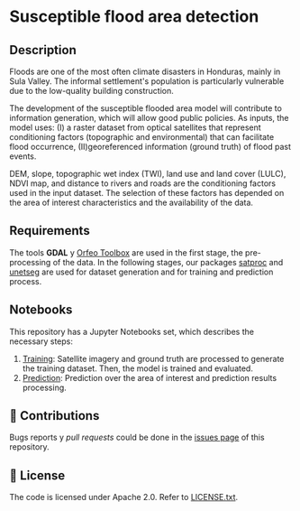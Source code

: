 # Susceptible flood area detection
## Description

Floods are one of the most often climate disasters in Honduras, mainly in Sula Valley. The informal settlement's population is particularly vulnerable due to the low-quality building construction.

The development of the susceptible flooded area model will contribute to information generation, which will allow good public policies.
As inputs, the model uses: (I) a raster dataset from optical satellites that represent conditioning factors (topographic and environmental) that can facilitate flood occurrence, (II)georeferenced information (ground truth) of flood past events.

DEM, slope, topographic wet index (TWI), land use and land cover (LULC), NDVI map, and distance to rivers and roads are the conditioning factors used in the input dataset.
The selection of these factors has depended on the area of interest characteristics and the availability of the data.  

## Requirements 

The tools **GDAL** y [Orfeo Toolbox](https://www.orfeo-toolbox.org/) are used in the first stage, the pre-processing of the data. In the following stages, our packages [satproc](https://github.com/dymaxionlabs/satproc) and [unetseg](https://github.com/dymaxionlabs/satproc) are used for dataset generation and for training and prediction process.

## Notebooks

This repository has a Jupyter Notebooks set, which describes the necessary steps:

1. [Training](notebooks/1_Entrenamiento.ipynb): Satellite imagery and ground truth are processed to generate the training dataset. Then, the model is trained and evaluated.
2. [Prediction](notebooks/2_Prediccion.ipynb): Prediction over the area of interest and prediction results processing.

## :handshake: Contributions

Bugs reports y *pull requests* could be done in the [issues page](https://github.com/dymaxionlabs/adefinir) of this repository. 

## :page_facing_up: License

The code is licensed under Apache 2.0. Refer to [LICENSE.txt](LICENSE.txt).
